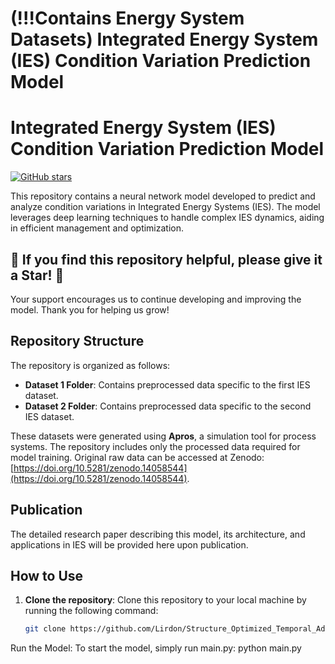# (!!!Contains Energy System Datasets) Integrated Energy System (IES) Condition Variation Prediction Model
# Integrated Energy System (IES) Condition Variation Prediction Model

[![GitHub stars](https://img.shields.io/github/stars/Lirdon/Structure_Optimized_Temporal_Adapted_Graph_Learning.svg?style=social&label=Star&maxAge=2592000)](https://github.com/Lirdon/Structure_Optimized_Temporal_Adapted_Graph_Learning/stargazers)

This repository contains a neural network model developed to predict and analyze condition variations in Integrated Energy Systems (IES). The model leverages deep learning techniques to handle complex IES dynamics, aiding in efficient management and optimization.

## 🌟 If you find this repository helpful, please give it a **Star**! 🌟

Your support encourages us to continue developing and improving the model. Thank you for helping us grow!

## Repository Structure

The repository is organized as follows:

- **Dataset 1 Folder**: Contains preprocessed data specific to the first IES dataset.
- **Dataset 2 Folder**: Contains preprocessed data specific to the second IES dataset.

These datasets were generated using **Apros**, a simulation tool for process systems. The repository includes only the processed data required for model training. Original raw data can be accessed at Zenodo: [https://doi.org/10.5281/zenodo.14058544](https://doi.org/10.5281/zenodo.14058544).

## Publication

The detailed research paper describing this model, its architecture, and applications in IES will be provided here upon publication.

## How to Use

1. **Clone the repository**: Clone this repository to your local machine by running the following command:

   ```bash
   git clone https://github.com/Lirdon/Structure_Optimized_Temporal_Adapted_Graph_Learning.git
Run the Model: To start the model, simply run main.py:
python main.py
